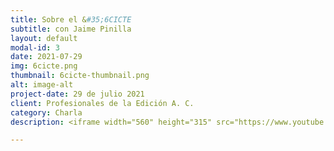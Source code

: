 ```yaml
---
title: Sobre el &#35;6CICTE 
subtitle: con Jaime Pinilla
layout: default
modal-id: 3
date: 2021-07-29
img: 6cicte.png
thumbnail: 6cicte-thumbnail.png
alt: image-alt
project-date: 29 de julio 2021
client: Profesionales de la Edición A. C.
category: Charla
description: <iframe width="560" height="315" src="https://www.youtube.com/embed/8Q0cwBfpiN0" title="YouTube video player" frameborder="0" allow="accelerometer; autoplay; clipboard-write; encrypted-media; gyroscope; picture-in-picture; web-share" allowfullscreen></iframe>

---
```

